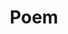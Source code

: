 ---
title: Poem
draft: false
slogan: 人生というのは書き筋がないドラマだ
imgLeft: https://github-page-img.oss-cn-hongkong.aliyuncs.com/img/01.png
imgRight: https://github-page-img.oss-cn-hongkong.aliyuncs.com/img/02.png

weight: 1
widget:
  handler: vintage

  # Options: sm, md, lg and xl. Default is md.
  width:

  sidebar:
    # Options: left and right. Leave blank to hide.
    position:
    # Options: sm, md, lg and xl. Default is md.
    scale:
    
  background:
    # Options: primary, secondary, tertiary or any valid color value. Default is primary.
    color:
    image:
    # Options: auto, cover and contain. Default is auto.
    size:
    # Options: center, top, right, bottom, left.
    position:
    # Options: fixed, local, scroll.
    attachment: 
---